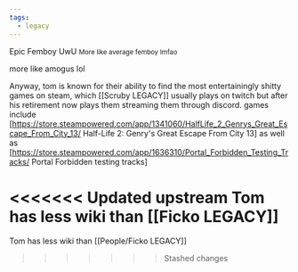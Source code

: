 ```yaml
---
tags:
  - legacy
---
```


Epic Femboy UwU
<small>More like average femboy lmfao</small>

more like amogus lol

Anyway, tom is known for their ability to find the most entertainingly shitty games on steam, which [[Scruby LEGACY]] usually plays on twitch but after his retirement now plays them streaming them through discord. games include [https://store.steampowered.com/app/1341060/HalfLife_2_Genrys_Great_Escape_From_City_13/ Half-Life 2: Genry's Great Escape From City 13] as well as [https://store.steampowered.com/app/1636310/Portal_Forbidden_Testing_Tracks/ Portal Forbidden testing tracks]



<<<<<<< Updated upstream
Tom has less wiki than [[Ficko LEGACY]]
=======
Tom has less wiki than [[People/Ficko LEGACY]]
>>>>>>> Stashed changes
